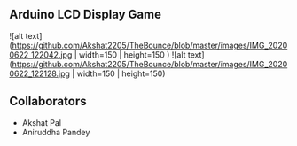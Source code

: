 
## Arduino LCD Display Game

![alt text](https://github.com/Akshat2205/TheBounce/blob/master/images/IMG_20200622_122042.jpg | width=150 | height=150 )
![alt text](https://github.com/Akshat2205/TheBounce/blob/master/images/IMG_20200622_122128.jpg | width=150 | height=150)

## Collaborators
- Akshat Pal
- Aniruddha Pandey
